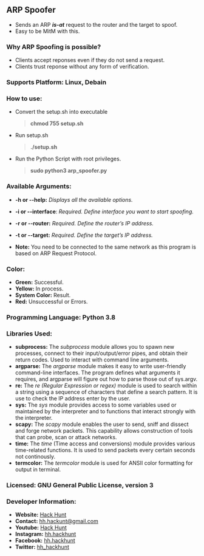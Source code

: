 ## ARP Spoofer

- Sends an ARP ***is-at*** request to the router and the target to spoof.
- Easy to be MitM with this.

### Why ARP Spoofing is possible?
- Clients accept reponses even if they do not send a request.
- Clients trust reponse without any form of verification.

### Supports Platform: Linux, Debain

### How to use:
- Convert the setup.sh into executable
	> **chmod 755 setup.sh**
- Run setup.sh
	> **./setup.sh**
- Run the Python Script with root privileges.
    > **sudo python3 arp_spoofer.py** 

### Available Arguments:
- **-h or --help:** *Displays all the available options.*
- **-i or --interface**: *Required. Define interface you want to start spoofing.*
- **-r or --router:** *Required. Define the router’s IP address.*
- **-t or --target:** *Required. Define the target’s IP address.*

- **Note:** You need to be connected to the same network as this program is based on ARP Request Protocol.

### Color:
- **Green:** Successful.
- **Yellow:** In process.
- **System Color:** Result.
- **Red:** Unsuccessful or Errors. 

### Programming Language: Python 3.8

### Libraries Used:
- **subprocess:** The *subprocess* module allows you to spawn new processes, connect to their
input/output/error pipes, and obtain their return codes. Used to interact with command line
arguments.
- **argparse:** The *argparse* module makes it easy to write user-friendly command-line interfaces. The
program defines what arguments it requires, and argparse will figure out how to parse those out of
sys.argv.
- **re:** The *re (Regular Expression or regex)* module is used to search within a string using a sequence
of characters that define a search pattern. It is use to check the IP address enter by the user.
- **sys:** The *sys* module provides access to some variables used or maintained by the interpreter and
to functions that interact strongly with the interpreter.
- **scapy:** The *scapy* module enables the user to send, sniff and dissect and forge network packets.
This capability allows construction of tools that can probe, scan or attack networks.
- **time:** The *time* (Time access and conversions) module provides various time-related functions. It is used
to send packets every certain seconds not continously.
- **termcolor:** The *termcolor* module is used for ANSII color formatting for
output in terminal.

### Licensed: GNU General Public License, version 3

### Developer Information:
- **Website:** [Hack Hunt](https://hack-hunt.blogspot.com/)
- **Contact:** hh.hackunt@gmail.com
- **Youtube:** [Hack Hunt](https://youtube.com/hackhunt) 
- **Instagram:** [hh.hackhunt](https://www.instagram.com/hh.hackhunt/)
- **Facebook:** [hh.hackhunt](https://www.facebook.com/hh.hackhunt/)
- **Twitter:** [hh_hackhunt](https://twitter.com/hh_hackhunt/)
